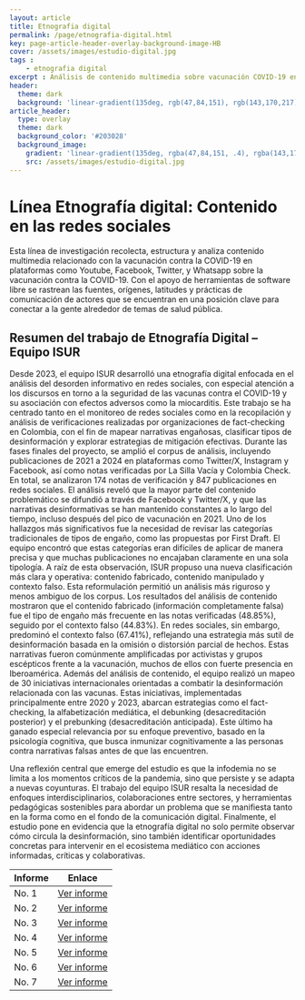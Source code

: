 ```yaml
---
layout: article
title: Etnografia digital
permalink: /page/etnografia-digital.html
key: page-article-header-overlay-background-image-HB
cover: /assets/images/estudio-digital.jpg
tags : 
    - etnografia digital
excerpt : Análisis de contenido multimedia sobre vacunación COVID-19 en plataformas digitales, rastreando fuentes y prácticas clave en salud pública.
header:
  theme: dark
  background: 'linear-gradient(135deg, rgb(47,84,151), rgb(143,170,217))'
article_header:
  type: overlay
  theme: dark
  background_color: '#203028'
  background_image:
    gradient: 'linear-gradient(135deg, rgba(47,84,151, .4), rgba(143,170,217, .4))'
    src: /assets/images/estudio-digital.jpg
---
```



<!--more-->

<style>
  .page__header .header__brand path {
    fill: rgba(255, 255, 255, .95);
  }
</style>

# Línea Etnografía digital: Contenido en las redes sociales

Esta línea de investigación recolecta, estructura y analiza contenido multimedia relacionado con la vacunación contra la COVID-19 en plataformas como Youtube, Facebook, Twitter, y Whatsapp sobre la vacunación contra la COVID-19. Con el apoyo de herramientas de software libre se rastrean las fuentes, orígenes, latitudes y prácticas de comunicación de actores que se encuentran en una posición clave para conectar a la gente alrededor de temas de salud pública. 

## Resumen del trabajo de Etnografía Digital – Equipo ISUR

Desde 2023, el equipo ISUR desarrolló  una etnografía digital enfocada en el análisis del desorden informativo en redes sociales, con especial atención a los discursos en torno a la seguridad de las vacunas contra el COVID-19 y su asociación con efectos adversos como la miocarditis. Este trabajo se ha centrado tanto en el monitoreo de redes sociales como en la recopilación y análisis de verificaciones realizadas por organizaciones de fact-checking en Colombia, con el fin de mapear narrativas engañosas, clasificar tipos de desinformación y explorar estrategias de mitigación efectivas.
Durante las fases finales del proyecto, se amplió el corpus de análisis, incluyendo publicaciones de 2021 a 2024 en plataformas como Twitter/X, Instagram y Facebook, así como notas verificadas por La Silla Vacía y Colombia Check. En total, se analizaron 174 notas de verificación y 847 publicaciones en redes sociales. El análisis reveló que la mayor parte del contenido problemático se difundió a través de Facebook y Twitter/X, y que las narrativas desinformativas se han mantenido constantes a lo largo del tiempo, incluso después del pico de vacunación en 2021.
Uno de los hallazgos más significativos fue la necesidad de revisar las categorías tradicionales de tipos de engaño, como las propuestas por First Draft. El equipo encontró que estas categorías eran difíciles de aplicar de manera precisa y que muchas publicaciones no encajaban claramente en una sola tipología. A raíz de esta observación, ISUR propuso una nueva clasificación más clara y operativa: contenido fabricado, contenido manipulado y contexto falso. Esta reformulación permitió un análisis más riguroso y menos ambiguo de los corpus.
Los resultados del análisis de contenido mostraron que el contenido fabricado (información completamente falsa) fue el tipo de engaño más frecuente en las notas verificadas (48.85%), seguido por el contexto falso (44.83%). En redes sociales, sin embargo, predominó el contexto falso (67.41%), reflejando una estrategia más sutil de desinformación basada en la omisión o distorsión parcial de hechos. Estas narrativas fueron comúnmente amplificadas por activistas y grupos escépticos frente a la vacunación, muchos de ellos con fuerte presencia en Iberoamérica.
Además del análisis de contenido, el equipo realizó un mapeo de 30 iniciativas internacionales orientadas a combatir la desinformación relacionada con las vacunas. Estas iniciativas, implementadas principalmente entre 2020 y 2023, abarcan estrategias como el fact-checking, la alfabetización mediática, el debunking (desacreditación posterior) y el prebunking (desacreditación anticipada). Este último ha ganado especial relevancia por su enfoque preventivo, basado en la psicología cognitiva, que busca inmunizar cognitivamente a las personas contra narrativas falsas antes de que las encuentren.

Una reflexión central que emerge del estudio es que la infodemia no se limita a los momentos críticos de la pandemia, sino que persiste y se adapta a nuevas coyunturas. El trabajo del equipo ISUR resalta la necesidad de enfoques interdisciplinarios, colaboraciones entre sectores, y herramientas pedagógicas sostenibles para abordar un problema que se manifiesta tanto en la forma como en el fondo de la comunicación digital. Finalmente, el estudio pone en evidencia que la etnografía digital no solo permite observar cómo circula la desinformación, sino también identificar oportunidades concretas para intervenir en el ecosistema mediático con acciones informadas, críticas y colaborativas.

| Informe | Enlace                                                                                         |
|---------|------------------------------------------------------------------------------------------------|
| No. 1   | [Ver informe](https://drive.google.com/file/d/1Y5APrV9wW0fE3fbtunXkLKksvrzXIiN7/view?usp=sharing) |
| No. 2   | [Ver informe](https://drive.google.com/file/d/1ReEANQ_inU_UPxWSwP30_kDdJmX-lot4/view?usp=sharing) |
| No. 3   | [Ver informe](https://drive.google.com/file/d/1tFVg5loEI2o10flTfO16pJZpU1jlWu-q/view?usp=sharing) |
| No. 4   | [Ver informe](https://drive.google.com/file/d/1mnWR8oSWiQOqOwpLwMIlSOQ6-AErFWkz/view?usp=sharing) |
| No. 5   | [Ver informe](https://drive.google.com/file/d/1d6xIYahtuKmeQ9WMEzwPscbpoiF1wMNF/view?usp=sharing) |
| No. 6   | [Ver informe](https://drive.google.com/file/d/13T5ysXkTY-5ti0ftp-xULijVCDOLPFnk/view?usp=sharing) |
| No. 7   | [Ver informe](https://drive.google.com/file/d/1-1zYwaTy-FSn-mmzWxMAsSA7-xm8anwJ/view?usp=sharing) |
